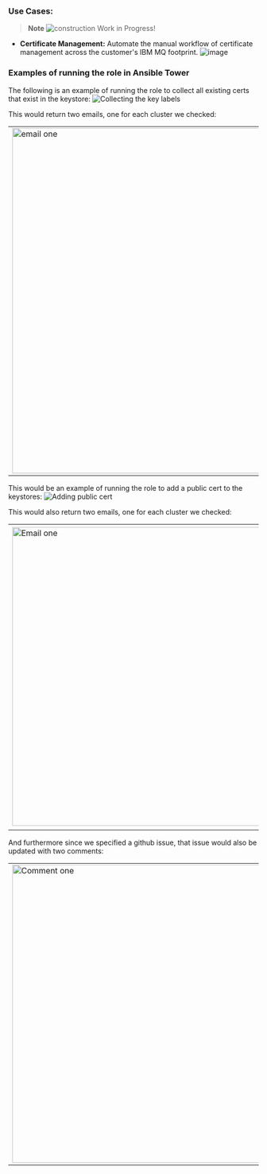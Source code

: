 ### Use Cases:
> **Note**
>![construction](https://user-images.githubusercontent.com/95059/190730003-07b8b678-ebe8-4164-ac45-fb283ce031ca.svg) Work in Progress!
- **Certificate Management:**
Automate the manual workflow of certificate management across the customer's IBM MQ footprint.
![image](https://user-images.githubusercontent.com/95059/190799946-d6ebfa22-1b29-4d2d-a6ae-cf94a2b576a7.png)

### Examples of running the role in Ansible Tower

The following is an example of running the role to collect all existing certs that exist in the keystore:
![Collecting the key labels](https://user-images.githubusercontent.com/102995992/190835292-fe1b51ee-282d-4699-869a-60d158436548.gif)

This would return two emails, one for each cluster we checked:

|||
|--------|--------|
|<img width="695" alt="email one" src="https://user-images.githubusercontent.com/102995992/190835529-629510b7-9a6f-4441-aede-4bea1f9d1f48.png">|<img width="620" alt="email two" src="https://user-images.githubusercontent.com/102995992/190835534-8789e173-64d7-4dbe-a12e-54097105fc12.png">|

This would be an example of running the role to add a public cert to the keystores:
![Adding public cert](https://user-images.githubusercontent.com/102995992/190836263-7cf5cc6d-706b-4ad5-8521-38f2f3cee151.gif)

This would also return two emails, one for each cluster we checked:

|||
|--------|--------|
|<img width="601" alt="Email one" src="https://user-images.githubusercontent.com/102995992/190836329-802c4fc8-b470-4397-855e-c4833ad15e3d.png">|<img width="608" alt="Email two" src="https://user-images.githubusercontent.com/102995992/190836331-9a258fdd-b460-4516-bd33-87649598391d.png">|

And furthermore since we specified a github issue, that issue would also be updated with two comments:

|||
|--------|--------|
|<img width="600" alt="Comment one" src="https://user-images.githubusercontent.com/102995992/190836389-791bc1a2-0943-48a3-a896-42385e1864ff.png">|<img width="600" alt="Comment two" src="https://user-images.githubusercontent.com/102995992/190836395-6ff7904d-1181-4376-8b2b-feeb1106022f.png">|